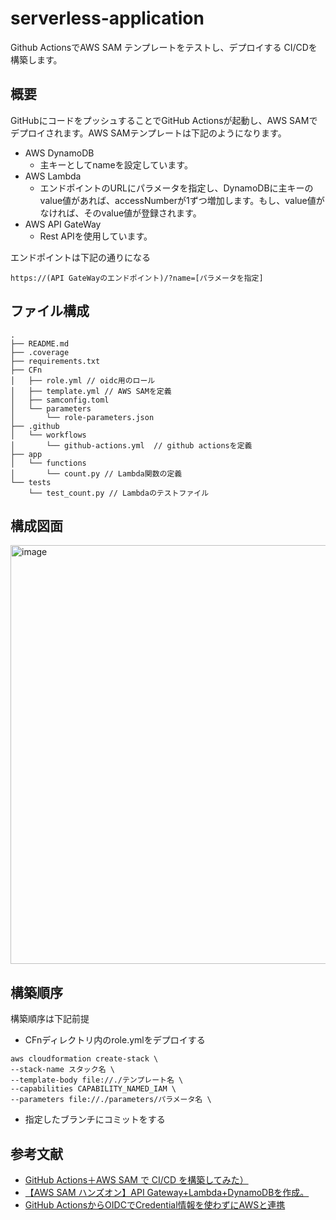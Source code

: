 # serverless-application
Github ActionsでAWS SAM テンプレートをテストし、デプロイする CI/CDを構築します。

## 概要
GitHubにコードをプッシュすることでGitHub Actionsが起動し、AWS SAMでデプロイされます。AWS SAMテンプレートは下記のようになります。
- AWS DynamoDB
  - 主キーとしてnameを設定しています。
- AWS Lambda
  - エンドポイントのURLにパラメータを指定し、DynamoDBに主キーのvalue値があれば、accessNumberが1ずつ増加します。もし、value値がなければ、そのvalue値が登録されます。
- AWS API GateWay
  - Rest APIを使用しています。

エンドポイントは下記の通りになる
```[text]
https://(API GateWayのエンドポイント)/?name=[パラメータを指定]
```


## ファイル構成
```
.
├── README.md
├── .coverage
├── requirements.txt
├── CFn
│   ├── role.yml // oidc用のロール
│   ├── template.yml // AWS SAMを定義
│   ├── samconfig.toml 
│   └── parameters
│       └── role-parameters.json
├── .github
│   └── workflows
│       └── github-actions.yml  // github actionsを定義
├── app
│   └── functions
│       └── count.py // Lambda関数の定義
└── tests 
    └── test_count.py // Lambdaのテストファイル
```

## 構成図面
<img width="670" alt="image" src="https://github.com/kimsarai/serverless-application/assets/144189297/99f06f53-b803-4e42-b20f-e82d3483367d">

## 構築順序
構築順序は下記前提

- CFnディレクトリ内のrole.ymlをデプロイする
```
aws cloudformation create-stack \
--stack-name スタック名 \
--template-body file://./テンプレート名 \
--capabilities CAPABILITY_NAMED_IAM \
--parameters file://./parameters/パラメータ名 \
```
- 指定したブランチにコミットをする

## 参考文献

- [GitHub Actions＋AWS SAM で CI/CD を構築してみた）](https://note.com/shift_tech/n/n1bf843ca0a78)
- [【AWS SAM ハンズオン】API Gateway+Lambda+DynamoDBを作成。](https://zenn.dev/mjxo/articles/21f0dd659a174d)
- [GitHub ActionsからOIDCでCredential情報を使わずにAWSと連携](https://qiita.com/ppco/items/a7b9946377ea96bd0e23)
